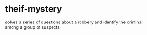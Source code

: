 # theif-mystery

solves a series of questions about a robbery and identify the criminal among a group of suspects
